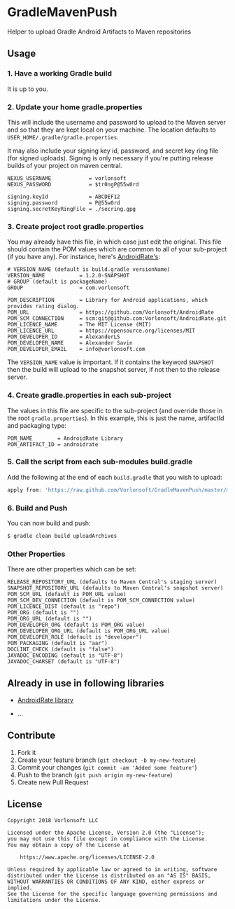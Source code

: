 GradleMavenPush
===============

Helper to upload Gradle Android Artifacts to Maven repositories

## Usage

### 1. Have a working Gradle build
It is up to you.

### 2. Update your home gradle.properties

This will include the username and password to upload to the Maven server and so that they are kept local on your machine. The location defaults to `USER_HOME/.gradle/gradle.properties`.

It may also include your signing key id, password, and secret key ring file (for signed uploads).  Signing is only necessary if you're putting release builds of your project on maven central.

```properties
NEXUS_USERNAME            = vorlonsoft
NEXUS_PASSWORD            = $tr0ngP@55w0rd

signing.keyId             = ABCDEF12
signing.password          = P@55w0rd
signing.secretKeyRingFile = ./secring.gpg
```

### 3. Create project root gradle.properties
You may already have this file, in which case just edit the original. This file should contain the POM values which are common to all of your sub-project (if you have any). For instance, here's [AndroidRate's](https://github.com/Vorlonsoft/AndroidRate):

```properties
# VERSION_NAME (default is build.gradle versionName)
VERSION_NAME           = 1.2.0-SNAPSHOT
# GROUP (default is packageName)
GROUP                  = com.vorlonsoft

POM_DESCRIPTION        = Library for Android applications, which provides rating dialog.
POM_URL                = https://github.com/Vorlonsoft/AndroidRate
POM_SCM_CONNECTION     = scm:git@github.com:Vorlonsoft/AndroidRate.git
POM_LICENCE_NAME       = The MIT License (MIT)
POM_LICENCE_URL        = https://opensource.org/licenses/MIT
POM_DEVELOPER_ID       = AlexanderLS
POM_DEVELOPER_NAME     = Alexander Savin
POM_DEVELOPER_EMAIL    = info@vorlonsoft.com
```

The `VERSION_NAME` value is important. If it contains the keyword `SNAPSHOT` then the build will upload to the snapshot server, if not then to the release server.

### 4. Create gradle.properties in each sub-project
The values in this file are specific to the sub-project (and override those in the root `gradle.properties`). In this example, this is just the name, artifactId and packaging type:

```properties
POM_NAME        = AndroidRate Library
POM_ARTIFACT_ID = androidrate
```

### 5. Call the script from each sub-modules build.gradle

Add the following at the end of each `build.gradle` that you wish to upload:

```groovy
apply from: 'https://raw.github.com/Vorlonsoft/GradleMavenPush/master/maven-push.gradle'
```

### 6. Build and Push

You can now build and push:

```bash
$ gradle clean build uploadArchives
```
	
### Other Properties

There are other properties which can be set:

```
RELEASE_REPOSITORY_URL (defaults to Maven Central's staging server)
SNAPSHOT_REPOSITORY_URL (defaults to Maven Central's snapshot server)
POM_SCM_URL (default is POM_URL value)
POM_SCM_DEV_CONNECTION (default is POM_SCM_CONNECTION value)
POM_LICENCE_DIST (default is "repo")
POM_ORG (default is "")
POM_ORG_URL (default is "")
POM_DEVELOPER_ORG (default is POM_ORG value)
POM_DEVELOPER_ORG_URL (default is POM_ORG_URL value)
POM_DEVELOPER_ROLE (default is "developer")
POM_PACKAGING (default is "aar")
DOCLINT_CHECK (default is "false")
JAVADOC_ENCODING (default is "UTF-8")
JAVADOC_CHARSET (default is "UTF-8")
```

## Already in use in following libraries

* [AndroidRate library](https://github.com/Vorlonsoft/AndroidRate)

* ...

## Contribute

1. Fork it
2. Create your feature branch (`git checkout -b my-new-feature`)
3. Commit your changes (`git commit -am 'Added some feature'`)
4. Push to the branch (`git push origin my-new-feature`)
5. Create new Pull Request

## License

    Copyright 2018 Vorlonsoft LLC

    Licensed under the Apache License, Version 2.0 (the "License");
    you may not use this file except in compliance with the License.
    You may obtain a copy of the License at

        https://www.apache.org/licenses/LICENSE-2.0

    Unless required by applicable law or agreed to in writing, software
    distributed under the License is distributed on an "AS IS" BASIS,
    WITHOUT WARRANTIES OR CONDITIONS OF ANY KIND, either express or implied.
    See the License for the specific language governing permissions and
    limitations under the License.